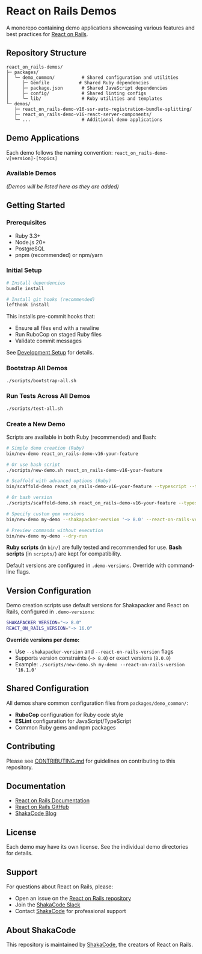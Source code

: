 # React on Rails Demos

A monorepo containing demo applications showcasing various features and best practices for [React on Rails](https://github.com/shakacode/react_on_rails).

## Repository Structure

```
react_on_rails-demos/
├─ packages/
│  └─ demo_common/          # Shared configuration and utilities
│     ├─ Gemfile           # Shared Ruby dependencies
│     ├─ package.json       # Shared JavaScript dependencies
│     ├─ config/            # Shared linting configs
│     └─ lib/               # Ruby utilities and templates
└─ demos/
   ├─ react_on_rails-demo-v16-ssr-auto-registration-bundle-splitting/
   ├─ react_on_rails-demo-v16-react-server-components/
   └─ ...                   # Additional demo applications
```

## Demo Applications

Each demo follows the naming convention: `react_on_rails-demo-v[version]-[topics]`

### Available Demos

*(Demos will be listed here as they are added)*

## Getting Started

### Prerequisites

- Ruby 3.3+
- Node.js 20+
- PostgreSQL
- pnpm (recommended) or npm/yarn

### Initial Setup

```bash
# Install dependencies
bundle install

# Install git hooks (recommended)
lefthook install
```

This installs pre-commit hooks that:
- Ensure all files end with a newline
- Run RuboCop on staged Ruby files
- Validate commit messages

See [Development Setup](./docs/CONTRIBUTING_SETUP.md) for details.

### Bootstrap All Demos

```bash
./scripts/bootstrap-all.sh
```

### Run Tests Across All Demos

```bash
./scripts/test-all.sh
```

### Create a New Demo

Scripts are available in both Ruby (recommended) and Bash:

```bash
# Simple demo creation (Ruby)
bin/new-demo react_on_rails-demo-v16-your-feature

# Or use bash script
./scripts/new-demo.sh react_on_rails-demo-v16-your-feature

# Scaffold with advanced options (Ruby)
bin/scaffold-demo react_on_rails-demo-v16-your-feature --typescript --tailwind

# Or bash version
./scripts/scaffold-demo.sh react_on_rails-demo-v16-your-feature --typescript --tailwind

# Specify custom gem versions
bin/new-demo my-demo --shakapacker-version '~> 8.0' --react-on-rails-version '~> 16.0'

# Preview commands without execution
bin/new-demo my-demo --dry-run
```

**Ruby scripts** (in `bin/`) are fully tested and recommended for use.
**Bash scripts** (in `scripts/`) are kept for compatibility.

Default versions are configured in `.demo-versions`. Override with command-line flags.

## Version Configuration

Demo creation scripts use default versions for Shakapacker and React on Rails, configured in `.demo-versions`:

```bash
SHAKAPACKER_VERSION="~> 8.0"
REACT_ON_RAILS_VERSION="~> 16.0"
```

**Override versions per demo:**
- Use `--shakapacker-version` and `--react-on-rails-version` flags
- Supports version constraints (`~> 8.0`) or exact versions (`8.0.0`)
- Example: `./scripts/new-demo.sh my-demo --react-on-rails-version '16.1.0'`

## Shared Configuration

All demos share common configuration files from `packages/demo_common/`:

- **RuboCop** configuration for Ruby code style
- **ESLint** configuration for JavaScript/TypeScript
- Common Ruby gems and npm packages

## Contributing

Please see [CONTRIBUTING.md](./CONTRIBUTING.md) for guidelines on contributing to this repository.

## Documentation

- [React on Rails Documentation](https://www.shakacode.com/react-on-rails/docs/)
- [React on Rails GitHub](https://github.com/shakacode/react_on_rails)
- [ShakaCode Blog](https://blog.shakacode.com)

## License

Each demo may have its own license. See the individual demo directories for details.

## Support

For questions about React on Rails, please:
- Open an issue on the [React on Rails repository](https://github.com/shakacode/react_on_rails/issues)
- Join the [ShakaCode Slack](https://www.shakacode.com/slack-invite)
- Contact [ShakaCode](https://www.shakacode.com) for professional support

## About ShakaCode

This repository is maintained by [ShakaCode](https://www.shakacode.com), the creators of React on Rails.